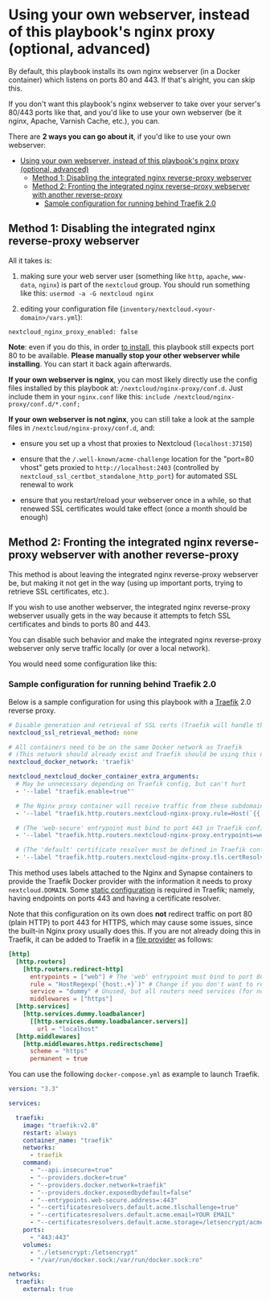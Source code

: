 # Using your own webserver, instead of this playbook's nginx proxy (optional, advanced)

By default, this playbook installs its own nginx webserver (in a Docker container) which listens on ports 80 and 443.
If that's alright, you can skip this.

If you don't want this playbook's nginx webserver to take over your server's 80/443 ports like that,
and you'd like to use your own webserver (be it nginx, Apache, Varnish Cache, etc.), you can.

There are **2 ways you can go about it**, if you'd like to use your own webserver:

- [Using your own webserver, instead of this playbook's nginx proxy (optional, advanced)](#using-your-own-webserver-instead-of-this-playbooks-nginx-proxy-optional-advanced)
  - [Method 1: Disabling the integrated nginx reverse-proxy webserver](#method-1-disabling-the-integrated-nginx-reverse-proxy-webserver)
  - [Method 2: Fronting the integrated nginx reverse-proxy webserver with another reverse-proxy](#method-2-fronting-the-integrated-nginx-reverse-proxy-webserver-with-another-reverse-proxy)
    - [Sample configuration for running behind Traefik 2.0](#sample-configuration-for-running-behind-traefik-20)

## Method 1: Disabling the integrated nginx reverse-proxy webserver

All it takes is:

1) making sure your web server user (something like `http`, `apache`, `www-data`, `nginx`) is part of the `nextcloud` group. You should run something like this: `usermod -a -G nextcloud nginx`

2) editing your configuration file (`inventory/nextcloud.<your-domain>/vars.yml`):

```
nextcloud_nginx_proxy_enabled: false
```

**Note**: even if you do this, in order [to install](installing.md), this playbook still expects port 80 to be available. **Please manually stop your other webserver while installing**. You can start it back again afterwards.

**If your own webserver is nginx**, you can most likely directly use the config files installed by this playbook at: `/nextcloud/nginx-proxy/conf.d`. Just include them in your `nginx.conf` like this: `include /nextcloud/nginx-proxy/conf.d/*.conf;`

**If your own webserver is not nginx**, you can still take a look at the sample files in `/nextcloud/nginx-proxy/conf.d`, and:

- ensure you set up a vhost that proxies to Nextcloud (`localhost:37150`)

- ensure that the `/.well-known/acme-challenge` location for the "port=80 vhost" gets proxied to `http://localhost:2403` (controlled by `nextcloud_ssl_certbot_standalone_http_port`) for automated SSL renewal to work

- ensure that you restart/reload your webserver once in a while, so that renewed SSL certificates would take effect (once a month should be enough)

## Method 2: Fronting the integrated nginx reverse-proxy webserver with another reverse-proxy

This method is about leaving the integrated nginx reverse-proxy webserver be, but making it not get in the way (using up important ports, trying to retrieve SSL certificates, etc.).

If you wish to use another webserver, the integrated nginx reverse-proxy webserver usually gets in the way because it attempts to fetch SSL certificates and binds to ports 80 and 443.

You can disable such behavior and make the integrated nginx reverse-proxy webserver only serve traffic locally (or over a local network).

You would need some configuration like this:

### Sample configuration for running behind Traefik 2.0

Below is a sample configuration for using this playbook with a [Traefik](https://traefik.io/) 2.0 reverse proxy.

```yaml
# Disable generation and retrieval of SSL certs (Traefik will handle this)
nextcloud_ssl_retrieval_method: none

# All containers need to be on the same Docker network as Traefik
# (This network should already exist and Traefik should be using this network)
nextcloud_docker_network: 'traefik'

nextcloud_nextcloud_docker_container_extra_arguments:
  # May be unnecessary depending on Traefik config, but can't hurt
  - '--label "traefik.enable=true"'

  # The Nginx proxy container will receive traffic from these subdomains
  - '--label "traefik.http.routers.nextcloud-nginx-proxy.rule=Host(`{{ host_specific_nextcloud_hostname }}`)"'

  # (The 'web-secure' entrypoint must bind to port 443 in Traefik config)
  - '--label "traefik.http.routers.nextcloud-nginx-proxy.entrypoints=web-secure"'

  # (The 'default' certificate resolver must be defined in Traefik config)
  - '--label "traefik.http.routers.nextcloud-nginx-proxy.tls.certResolver=default"'
```

This method uses labels attached to the Nginx and Synapse containers to provide the Traefik Docker provider with the information it needs to proxy `nextcloud.DOMAIN`. Some [static configuration](https://docs.traefik.io/v2.0/reference/static-configuration/file/) is required in Traefik; namely, having endpoints on ports 443 and having a certificate resolver.

Note that this configuration on its own does **not** redirect traffic on port 80 (plain HTTP) to port 443 for HTTPS, which may cause some issues, since the built-in Nginx proxy usually does this. If you are not already doing this in Traefik, it can be added to Traefik in a [file provider](https://docs.traefik.io/v2.0/providers/file/) as follows:

```toml
[http]
  [http.routers]
    [http.routers.redirect-http]
      entrypoints = ["web"] # The 'web' entrypoint must bind to port 80
      rule = "HostRegexp(`{host:.+}`)" # Change if you don't want to redirect all hosts to HTTPS
      service = "dummy" # Unused, but all routers need services (for now)
      middlewares = ["https"]
  [http.services]
    [http.services.dummy.loadbalancer]
      [[http.services.dummy.loadbalancer.servers]]
        url = "localhost"
  [http.middlewares]
    [http.middlewares.https.redirectscheme]
      scheme = "https"
      permanent = true
```

You can use the following `docker-compose.yml` as example to launch Traefik.

```yaml
version: "3.3"

services:

  traefik:
    image: "traefik:v2.8"
    restart: always
    container_name: "traefik"
    networks:
      - traefik
    command:
      - "--api.insecure=true"
      - "--providers.docker=true"
      - "--providers.docker.network=traefik"
      - "--providers.docker.exposedbydefault=false"
      - "--entrypoints.web-secure.address=:443"
      - "--certificatesresolvers.default.acme.tlschallenge=true"
      - "--certificatesresolvers.default.acme.email=YOUR EMAIL"
      - "--certificatesresolvers.default.acme.storage=/letsencrypt/acme.json"
    ports:
      - "443:443"
    volumes:
      - "./letsencrypt:/letsencrypt"
      - "/var/run/docker.sock:/var/run/docker.sock:ro"

networks:
  traefik:
    external: true
```
